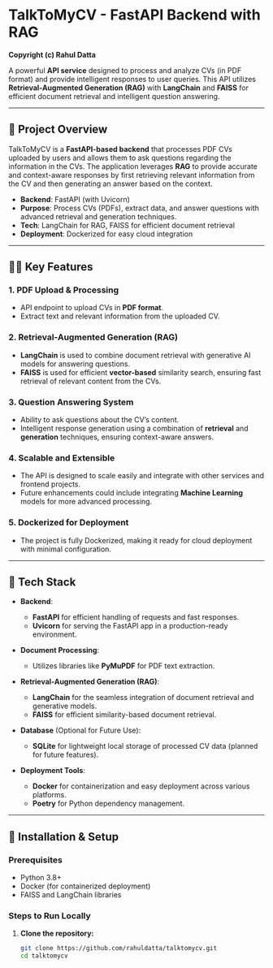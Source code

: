 # TalkToMyCV - FastAPI Backend with RAG

**Copyright (c) Rahul Datta**

A powerful **API service** designed to process and analyze CVs (in PDF format) and provide intelligent responses to user queries. This API utilizes **Retrieval-Augmented Generation (RAG)** with **LangChain** and **FAISS** for efficient document retrieval and intelligent question answering.

---

## 🚀 **Project Overview**

TalkToMyCV is a **FastAPI-based backend** that processes PDF CVs uploaded by users and allows them to ask questions regarding the information in the CVs. The application leverages **RAG** to provide accurate and context-aware responses by first retrieving relevant information from the CV and then generating an answer based on the context.

- **Backend**: FastAPI (with Uvicorn)
- **Purpose**: Process CVs (PDFs), extract data, and answer questions with advanced retrieval and generation techniques.
- **Tech**: LangChain for RAG, FAISS for efficient document retrieval
- **Deployment**: Dockerized for easy cloud integration

---

## 🧑‍💻 **Key Features**

### 1. **PDF Upload & Processing**

- API endpoint to upload CVs in **PDF format**.
- Extract text and relevant information from the uploaded CV.

### 2. **Retrieval-Augmented Generation (RAG)**

- **LangChain** is used to combine document retrieval with generative AI models for answering questions.
- **FAISS** is used for efficient **vector-based** similarity search, ensuring fast retrieval of relevant content from the CVs.

### 3. **Question Answering System**

- Ability to ask questions about the CV’s content.
- Intelligent response generation using a combination of **retrieval** and **generation** techniques, ensuring context-aware answers.

### 4. **Scalable and Extensible**

- The API is designed to scale easily and integrate with other services and frontend projects.
- Future enhancements could include integrating **Machine Learning** models for more advanced processing.

### 5. **Dockerized for Deployment**

- The project is fully Dockerized, making it ready for cloud deployment with minimal configuration.

---

## 🔧 **Tech Stack**

- **Backend**:
  - **FastAPI** for efficient handling of requests and fast responses.
  - **Uvicorn** for serving the FastAPI app in a production-ready environment.
- **Document Processing**:

  - Utilizes libraries like **PyMuPDF** for PDF text extraction.

- **Retrieval-Augmented Generation (RAG)**:
  - **LangChain** for the seamless integration of document retrieval and generative models.
  - **FAISS** for efficient similarity-based document retrieval.
- **Database** (Optional for Future Use):
  - **SQLite** for lightweight local storage of processed CV data (planned for future features).
- **Deployment Tools**:
  - **Docker** for containerization and easy deployment across various platforms.
  - **Poetry** for Python dependency management.

---

## 🎯 **Installation & Setup**

### Prerequisites

- Python 3.8+
- Docker (for containerized deployment)
- FAISS and LangChain libraries

### Steps to Run Locally

1. **Clone the repository:**

   ```bash
   git clone https://github.com/rahuldatta/talktomycv.git
   cd talktomycv
   ```
